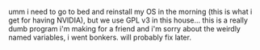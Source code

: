 umm i need to go to bed and reinstall my OS in the morning (this is what i get for having NVIDIA), but we use GPL v3 in this house... this is a really dumb program i'm making for a friend and i'm sorry about the weirdly named variables, i went bonkers. will probably fix later.
